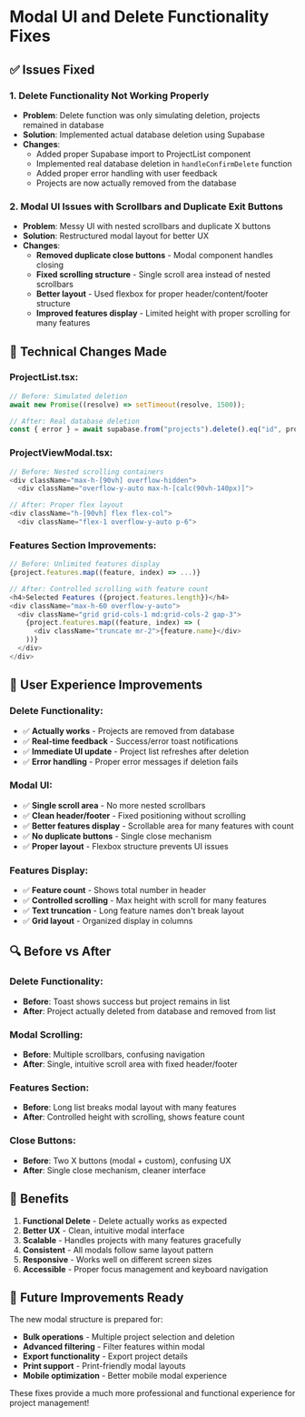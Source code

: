 # Modal UI and Delete Functionality Fixes

## ✅ **Issues Fixed**

### 1. **Delete Functionality Not Working Properly**

- **Problem**: Delete function was only simulating deletion, projects remained in database
- **Solution**: Implemented actual database deletion using Supabase
- **Changes**:
  - Added proper Supabase import to ProjectList component
  - Implemented real database deletion in `handleConfirmDelete` function
  - Added proper error handling with user feedback
  - Projects are now actually removed from the database

### 2. **Modal UI Issues with Scrollbars and Duplicate Exit Buttons**

- **Problem**: Messy UI with nested scrollbars and duplicate X buttons
- **Solution**: Restructured modal layout for better UX
- **Changes**:
  - **Removed duplicate close buttons** - Modal component handles closing
  - **Fixed scrolling structure** - Single scroll area instead of nested scrollbars
  - **Better layout** - Used flexbox for proper header/content/footer structure
  - **Improved features display** - Limited height with proper scrolling for many features

## 🔧 **Technical Changes Made**

### **ProjectList.tsx**:

```typescript
// Before: Simulated deletion
await new Promise((resolve) => setTimeout(resolve, 1500));

// After: Real database deletion
const { error } = await supabase.from("projects").delete().eq("id", project.id);
```

### **ProjectViewModal.tsx**:

```typescript
// Before: Nested scrolling containers
<div className="max-h-[90vh] overflow-hidden">
  <div className="overflow-y-auto max-h-[calc(90vh-140px)]">

// After: Proper flex layout
<div className="h-[90vh] flex flex-col">
  <div className="flex-1 overflow-y-auto p-6">
```

### **Features Section Improvements**:

```typescript
// Before: Unlimited features display
{project.features.map((feature, index) => ...)}

// After: Controlled scrolling with feature count
<h4>Selected Features ({project.features.length})</h4>
<div className="max-h-60 overflow-y-auto">
  <div className="grid grid-cols-1 md:grid-cols-2 gap-3">
    {project.features.map((feature, index) => (
      <div className="truncate mr-2">{feature.name}</div>
    ))}
  </div>
</div>
```

## 🎯 **User Experience Improvements**

### **Delete Functionality**:

- ✅ **Actually works** - Projects are removed from database
- ✅ **Real-time feedback** - Success/error toast notifications
- ✅ **Immediate UI update** - Project list refreshes after deletion
- ✅ **Error handling** - Proper error messages if deletion fails

### **Modal UI**:

- ✅ **Single scroll area** - No more nested scrollbars
- ✅ **Clean header/footer** - Fixed positioning without scrolling
- ✅ **Better features display** - Scrollable area for many features with count
- ✅ **No duplicate buttons** - Single close mechanism
- ✅ **Proper layout** - Flexbox structure prevents UI issues

### **Features Display**:

- ✅ **Feature count** - Shows total number in header
- ✅ **Controlled scrolling** - Max height with scroll for many features
- ✅ **Text truncation** - Long feature names don't break layout
- ✅ **Grid layout** - Organized display in columns

## 🔍 **Before vs After**

### **Delete Functionality**:

- **Before**: Toast shows success but project remains in list
- **After**: Project actually deleted from database and removed from list

### **Modal Scrolling**:

- **Before**: Multiple scrollbars, confusing navigation
- **After**: Single, intuitive scroll area with fixed header/footer

### **Features Section**:

- **Before**: Long list breaks modal layout with many features
- **After**: Controlled height with scrolling, shows feature count

### **Close Buttons**:

- **Before**: Two X buttons (modal + custom), confusing UX
- **After**: Single close mechanism, cleaner interface

## 🚀 **Benefits**

1. **Functional Delete** - Delete actually works as expected
2. **Better UX** - Clean, intuitive modal interface
3. **Scalable** - Handles projects with many features gracefully
4. **Consistent** - All modals follow same layout pattern
5. **Responsive** - Works well on different screen sizes
6. **Accessible** - Proper focus management and keyboard navigation

## 🔮 **Future Improvements Ready**

The new modal structure is prepared for:

- **Bulk operations** - Multiple project selection and deletion
- **Advanced filtering** - Filter features within modal
- **Export functionality** - Export project details
- **Print support** - Print-friendly modal layouts
- **Mobile optimization** - Better mobile modal experience

These fixes provide a much more professional and functional experience for project management!
